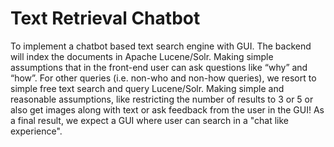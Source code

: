 # Text Retrieval Chatbot

To implement a chatbot based text search engine with GUI. The backend will index the documents in Apache Lucene/Solr. Making simple assumptions that in the front-end user can ask questions like “why” and “how”. For other queries (i.e. non-who and non-how queries), we resort to simple free text search and query Lucene/Solr. Making simple and reasonable assumptions, like restricting the number of results to 3 or 5 or also get images along with text or ask feedback from the user in the GUI! As a final result, we expect a GUI where user can search in a "chat like experience".
